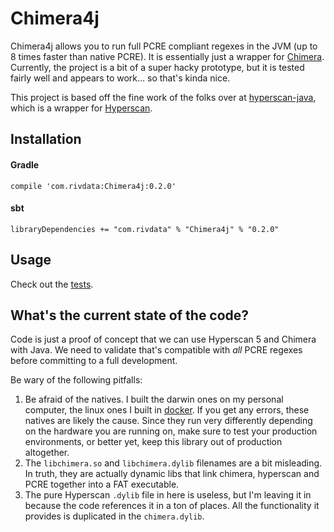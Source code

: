 # Chimera4j

Chimera4j allows you to run full PCRE compliant regexes in the JVM (up to 8 times faster than native PCRE).
It is essentially just a wrapper for [Chimera](https://intel.github.io/hyperscan/dev-reference/chimera.html). Currently, the project is a bit of a super hacky prototype, but it is tested fairly well and appears to work... so that's kinda nice.

This project is based off the fine work of the folks over at [hyperscan-java](https://github.com/LocateTech/hyperscan-java), which is a wrapper for [Hyperscan](https://github.com/intel/hyperscan). 

## Installation

#### Gradle

```
compile 'com.rivdata:Chimera4j:0.2.0'
```

#### sbt

```
libraryDependencies += "com.rivdata" % "Chimera4j" % "0.2.0"
```

## Usage

Check out the [tests](https://github.com/SocialIntelligence/Chimera4j/blob/develop/src/test/java/io/carpe/hyperscan/wrapper/ChimeraTest.java#L22).

## What's the current state of the code?
Code is just a proof of concept that we can use Hyperscan 5 and Chimera with Java. We need to validate that's compatible with *all* PCRE regexes before committing to a full development.

Be wary of the following pitfalls:
1. Be afraid of the natives. I built the darwin ones on my personal computer, the linux ones I built in [docker](https://github.com/SwiftEngineer/hyperscan/blob/312ac4f3df034c3bf429cdde9da15eadb8df1216/Dockerfile). If you get any errors, these natives are likely the cause. Since they run very differently depending on the hardware you are running on, make sure to test your production environments, or better yet, keep this library out of production altogether.
1. The `libchimera.so` and `libchimera.dylib` filenames are a bit misleading. In truth, they are actually dynamic libs that link chimera, hyperscan and PCRE together into a FAT executable.
1. The pure Hyperscan `.dylib` file in here is useless, but I'm leaving it in because the code references it in a ton of places. All the functionality it provides is duplicated in the `chimera.dylib`.